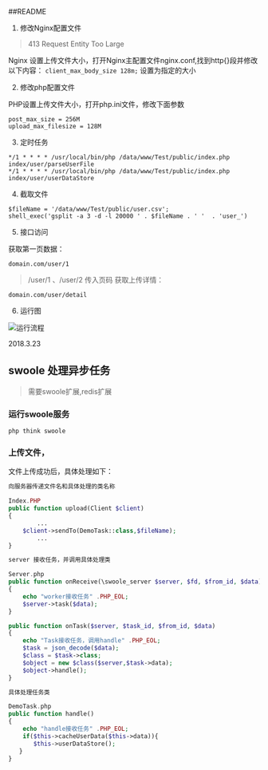 ##README

1. 修改Nginx配置文件

>413 Request Entity Too Large

Nginx 设置上传文件大小，打开Nginx主配置文件nginx.conf,找到http{}段并修改以下内容：
`client_max_body_size 128m;` 设置为指定的大小

2. 修改php配置文件

PHP设置上传文件大小，打开php.ini文件，修改下面参数
```
post_max_size = 256M  
upload_max_filesize = 128M 
```

3. 定时任务

```
*/1 * * * * /usr/local/bin/php /data/www/Test/public/index.php index/user/parseUserFile
*/1 * * * * /usr/local/bin/php /data/www/Test/public/index.php index/user/userDataStore
```
4. 截取文件

```
$fileName = '/data/www/Test/public/user.csv';
shell_exec('gsplit -a 3 -d -l 20000 ' . $fileName . ' '  . 'user_')
```

5. 接口访问

获取第一页数据：

`domain.com/user/1`  
> /user/1 、/user/2  传入页码
获取上传详情：

`domain.com/user/detail`

6. 运行图

![运行流程](http://somethings.oss-cn-shanghai.aliyuncs.com/logic.png)



2018.3.23
## swoole 处理异步任务
> 需要swoole扩展,redis扩展
### 运行swoole服务
`php think swoole`
### 上传文件，
文件上传成功后，具体处理如下：

```PHP
向服务器传递文件名和具体处理的类名称

Index.PHP
public function upload(Client $client)
{
        ...
    $client->sendTo(DemoTask::class,$fileName);
        ...
}
```
```PHP
server 接收任务，并调用具体处理类

Server.php
public function onReceive(\swoole_server $server, $fd, $from_id, $data)
{
    echo "worker接收任务" .PHP_EOL;
    $server->task($data);
}

public function onTask($server, $task_id, $from_id, $data)
{
    echo "Task接收任务，调用handle" .PHP_EOL;
    $task = json_decode($data);
    $class = $task->class;
    $object = new $class($server,$task->data);
    $object->handle();
}
```
```php
具体处理任务类

DemoTask.php
public function handle()
{
    echo "handle接收任务" .PHP_EOL;
    if($this->cacheUserData($this->data)){
       $this->userDataStore();
   }
}
```

